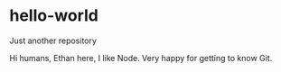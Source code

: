 # hello-world
Just another repository

Hi humans,
Ethan here, I like Node. Very happy for getting to know Git.
